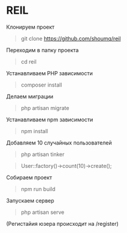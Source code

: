 # REIL
Клонируем проект
>git clone https://github.com/shoumq/reil

Переходим в папку проекта
>cd reil

Устанавливаем PHP зависимости
>composer install

Делаем миграции
>php artisan migrate

Устанавливаем npm зависимости
>npm install

Добавляем 10 случайных пользователей 
>php artisan tinker

>User::factory()->count(10)->create();

Собираем проект
>npm run build

Запускаем сервер
>php artisan serve


(Регистайия юзера происходит на /register)